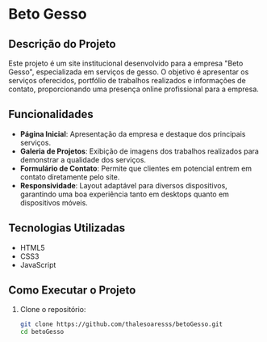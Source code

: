 # Beto Gesso

## Descrição do Projeto

Este projeto é um site institucional desenvolvido para a empresa "Beto Gesso", especializada em serviços de gesso. O objetivo é apresentar os serviços oferecidos, portfólio de trabalhos realizados e informações de contato, proporcionando uma presença online profissional para a empresa.

## Funcionalidades

- **Página Inicial**: Apresentação da empresa e destaque dos principais serviços.
- **Galeria de Projetos**: Exibição de imagens dos trabalhos realizados para demonstrar a qualidade dos serviços.
- **Formulário de Contato**: Permite que clientes em potencial entrem em contato diretamente pelo site.
- **Responsividade**: Layout adaptável para diversos dispositivos, garantindo uma boa experiência tanto em desktops quanto em dispositivos móveis.

## Tecnologias Utilizadas

- HTML5
- CSS3
- JavaScript

## Como Executar o Projeto

1. Clone o repositório:

   ```bash
   git clone https://github.com/thalesoaresss/betoGesso.git
   cd betoGesso
